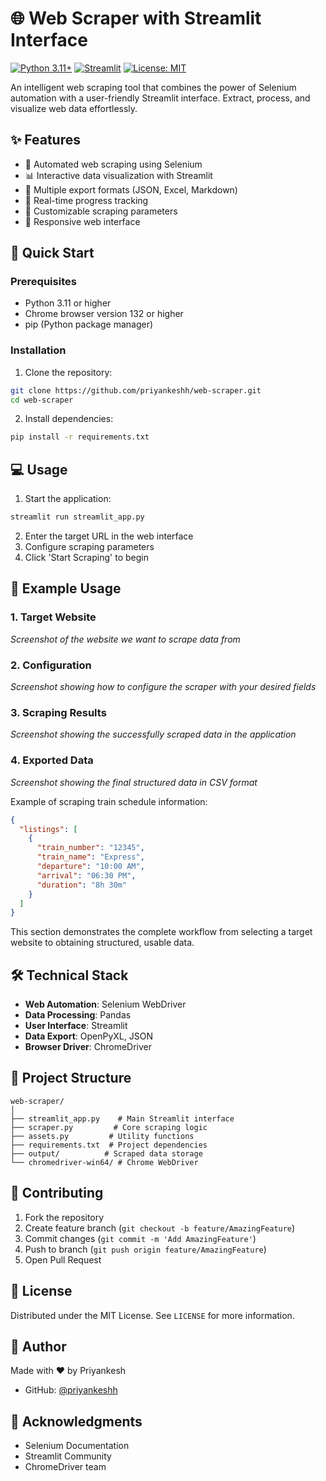 # 🌐 Web Scraper with Streamlit Interface

[![Python 3.11+](https://img.shields.io/badge/python-3.11+-blue.svg)](https://www.python.org/downloads/)
[![Streamlit](https://img.shields.io/badge/Streamlit-1.28+-red.svg)](https://streamlit.io/)
[![License: MIT](https://img.shields.io/badge/License-MIT-yellow.svg)](https://opensource.org/licenses/MIT)

An intelligent web scraping tool that combines the power of Selenium automation with a user-friendly Streamlit interface. Extract, process, and visualize web data effortlessly.

## ✨ Features

- 🤖 Automated web scraping using Selenium
- 📊 Interactive data visualization with Streamlit
- 💾 Multiple export formats (JSON, Excel, Markdown)
- 🔄 Real-time progress tracking
- 🎯 Customizable scraping parameters
- 📱 Responsive web interface

## 🚀 Quick Start

### Prerequisites
- Python 3.11 or higher
- Chrome browser version 132 or higher
- pip (Python package manager)

### Installation

1. Clone the repository:
```bash
git clone https://github.com/priyankeshh/web-scraper.git
cd web-scraper
```

2. Install dependencies:
```bash
pip install -r requirements.txt
```

## 💻 Usage

1. Start the application:
```bash
streamlit run streamlit_app.py
```

2. Enter the target URL in the web interface
3. Configure scraping parameters
4. Click 'Start Scraping' to begin

## 📸 Example Usage

### 1. Target Website
<!-- Insert screenshot of the target website here -->
*Screenshot of the website we want to scrape data from*

### 2. Configuration
<!-- Insert screenshot of the scraper interface with configuration -->
*Screenshot showing how to configure the scraper with your desired fields*

### 3. Scraping Results
<!-- Insert screenshot of the scraped data in the app -->
*Screenshot showing the successfully scraped data in the application*

### 4. Exported Data
<!-- Insert screenshot of the exported CSV file -->
*Screenshot showing the final structured data in CSV format*

Example of scraping train schedule information:
```json
{
  "listings": [
    {
      "train_number": "12345",
      "train_name": "Express",
      "departure": "10:00 AM",
      "arrival": "06:30 PM",
      "duration": "8h 30m"
    }
  ]
}
```

This section demonstrates the complete workflow from selecting a target website to obtaining structured, usable data.

## 🛠️ Technical Stack

- **Web Automation**: Selenium WebDriver
- **Data Processing**: Pandas
- **User Interface**: Streamlit
- **Data Export**: OpenPyXL, JSON
- **Browser Driver**: ChromeDriver

## 📁 Project Structure

```
web-scraper/
│
├── streamlit_app.py    # Main Streamlit interface
├── scraper.py         # Core scraping logic
├── assets.py         # Utility functions
├── requirements.txt  # Project dependencies
├── output/          # Scraped data storage
└── chromedriver-win64/ # Chrome WebDriver
```

## 🤝 Contributing

1. Fork the repository
2. Create feature branch (`git checkout -b feature/AmazingFeature`)
3. Commit changes (`git commit -m 'Add AmazingFeature'`)
4. Push to branch (`git push origin feature/AmazingFeature`)
5. Open Pull Request

## 📝 License

Distributed under the MIT License. See `LICENSE` for more information.

## 👤 Author

Made with ❤️ by Priyankesh
- GitHub: [@priyankeshh](https://github.com/priyankeshh)

## 🙏 Acknowledgments

- Selenium Documentation
- Streamlit Community
- ChromeDriver team
